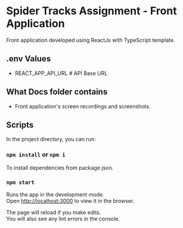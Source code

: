 # Spider Tracks Assignment - Front Application

 Front application developed using ReactJs with TypeScript template.

## .env Values

- REACT_APP_API_URL # API Base URL

## What Docs folder contains

- Front application's screen recordings and screenshots.

## Scripts

In the project directory, you can run:

### `npm install` or `npm i`

To install dependencies from package json.

### `npm start`

Runs the app in the development mode.\
Open [http://localhost:3000](http://localhost:3000) to view it in the browser.

The page will reload if you make edits.\
You will also see any lint errors in the console.
